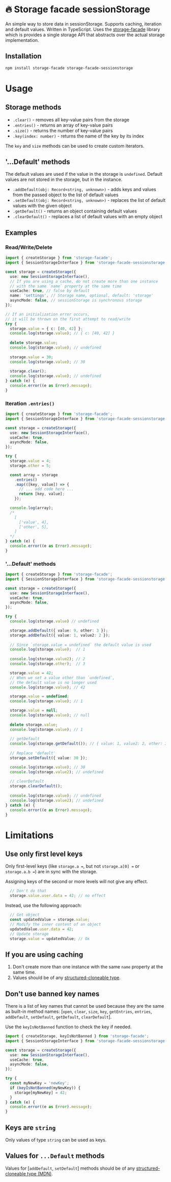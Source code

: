 # 🔥 Storage facade sessionStorage

An simple way to store data in sessionStorage.
Supports caching, iteration and default values.
Written in TypeScript.
Uses the [storage-facade](https://www.npmjs.com/package/storage-facade)
library which is provides a single storage API that abstracts over
the actual storage implementation. 

## Installation

```sh
npm install storage-facade storage-facade-sessionstorage
```

# Usage

## Storage methods

- `.clear()` - removes all key-value pairs from the storage
- `.entries()` - returns an array of key-value pairs
- `.size()` - returns the number of key-value pairs
- `.key(index: number)` - returns the name of the key by its index

The `key` and `size` methods can be used to create custom iterators.

## '...Default' methods

The default values are used if the value in the storage is `undefined`.
Default values are not stored in the storage, but in the instance.

- `.addDefault(obj: Record<string, unknown>)` - adds keys and values
  from the passed object to the list of default values
- `.setDefault(obj: Record<string, unknown>)` - replaces the list
  of default values with the given object
- `.getDefault()` - returns an object containing default values
- `.clearDefault()` - replaces a list of default values with an empty object

## Examples

### Read/Write/Delete
  
```TypeScript
import { createStorage } from 'storage-facade';
import { SessionStorageInterface } from 'storage-facade-sessionstorage';

const storage = createStorage({
  use: new SessionStorageInterface(),
  // If you are using a cache, do not create more than one instance
  // with the same `name` property at the same time
  useCache: true, // false by default
  name: 'settings', // Storage name, optional, default: 'storage'
  asyncMode: false, // sessionStorage is synchronous storage 
});

// If an initialization error occurs,
// it will be thrown on the first attempt to read/write
try {
  storage.value = { c: [40, 42] };
  console.log(storage.value); // { c: [40, 42] }
  
  delete storage.value;
  console.log(storage.value); // undefined
  
  storage.value = 30;
  console.log(storage.value); // 30
  
  storage.clear();
  console.log(storage.value); // undefined
} catch (e) {
  console.error((e as Error).message);
}
```

### Iteration `.entries()`

```TypeScript
import { createStorage } from 'storage-facade';
import { SessionStorageInterface } from 'storage-facade-sessionstorage';

const storage = createStorage({
  use: new SessionStorageInterface(),
  useCache: true,
  asyncMode: false,
});

try {
  storage.value = 4;
  storage.other = 5;

  const array = storage
    .entries()
    .map(([key, value]) => {
      // ... add code here ...
      return [key, value];
    });

  console.log(array);
  /*
    [
      ['value', 4],
      ['other', 5],
    ]
  */
} catch (e) {
  console.error((e as Error).message);
}
```

### '...Default' methods

```TypeScript
import { createStorage } from 'storage-facade';
import { SessionStorageInterface } from 'storage-facade-sessionstorage';

const storage = createStorage({
  use: new SessionStorageInterface(),
  useCache: true,
  asyncMode: false,
});

try {
  console.log(storage.value) // undefined

  storage.addDefault({ value: 9, other: 3 });
  storage.addDefault({ value: 1, value2: 2 });
  
  // Since `storage.value = undefined` the default value is used
  console.log(storage.value);  // 1
  
  console.log(storage.value2); // 2
  console.log(storage.other);  // 3

  storage.value = 42;
  // When we set a value other than `undefined`,
  // the default value is no longer used
  console.log(storage.value); // 42

  storage.value = undefined;
  console.log(storage.value); // 1

  storage.value = null;
  console.log(storage.value); // null
  
  delete storage.value;
  console.log(storage.value); // 1
  
  // getDefault
  console.log(storage.getDefault()); // { value: 1, value2: 2, other: 3 }
  
  // Replace 'default'
  storage.setDefault({ value: 30 });

  console.log(storage.value); // 30
  console.log(storage.value2); // undefined
  
  // clearDefault
  storage.clearDefault();
  
  console.log(storage.value); // undefined
  console.log(storage.value2); // undefined
} catch (e) {
  console.error((e as Error).message);
}
```

# Limitations

## Use only first level keys

Only first-level keys (like `storage.a =`, but not `storage.a[0] =`
or `storage.a.b =`) are in sync with the storage.

Assigning keys of the second or more levels will not give any effect.

```TypeScript
  // Don't do that
  storage.value.user.data = 42; // no effect
```

Instead, use the following approach:

```TypeScript
  // Get object
  const updatedValue = storage.value;
  // Modify the inner content of an object
  updatedValue.user.data = 42;
  // Update storage
  storage.value = updatedValue; // Ок
```

## If you are using caching

1. Don't create more than one instance with the same `name` property at the same time.
2. Values should be of any [structured-cloneable type](https://developer.mozilla.org/en-US/docs/Web/API/Web_Workers_API/Structured_clone_algorithm#supported_types).

## Don't use banned key names

There is a list of key names that cannot be used because they are the same
as built-in method names: [`open`, `clear`, `size`, `key`, `getEntries`,
`entries`, `addDefault`, `setDefault`, `getDefault`, `clearDefault`].

Use the `keyIsNotBanned` function to check the key if needed.

```TypeScript
import { createStorage, keyIsNotBanned } from 'storage-facade';
import { SessionStorageInterface } from 'storage-facade-sessionstorage';

const storage = createStorage({
  use: new SessionStorageInterface(),
  useCache: true,
  asyncMode: false,
});

try {
  const myNewKey = 'newKey';
  if (keyIsNotBanned(myNewKey)) {
    storage[myNewKey] = 42;
  }
} catch (e) {
  console.error((e as Error).message);
}
```

## Keys are `string`

Only values of type `string` can be used as keys.

## Values for `...Default` methods

Values for [`addDefault`, `setDefault`] methods
should be of any [structured-cloneable type (MDN)](https://developer.mozilla.org/en-US/docs/Web/API/Web_Workers_API/Structured_clone_algorithm#supported_types). 






